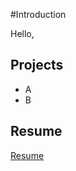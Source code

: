 #Introduction

Hello, 

## Projects
<ul>
<li>A</li>
<li>B</li>
</ul>

## Resume 
<a href=#nothing_yet>Resume</a>

